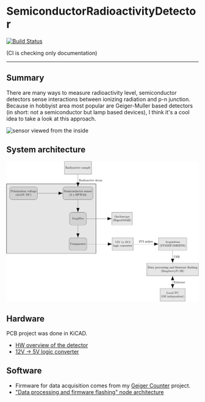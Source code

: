 # SemiconductorRadioactivityDetector

[![Build Status](https://travis-ci.com/RobertGawron/SemiconductorRadioactivityDetector.svg?branch=master)](https://travis-ci.com/RobertGawron/SemiconductorRadioactivityDetector)

(CI is checking only documentation)

---

## Summary

There are many ways to measure radioactivity level, semiconductor detectors sense interactions between ionizing radiation and p-n junction. Because in hobbyist area most popular are Geiger-Muller based detectors (in short: not a semiconductor but lamp based devices), I think it's a cool idea to take a look at this approach.

![sensor viewed from the inside](https://1.bp.blogspot.com/-7oBQ1ETBhvU/XMwRGNKZN2I/AAAAAAAAHOM/hjzkPQSv9h0YTSOj255yFZFmSvXWYKPdQCLcBGAs/s1600/IMG_3274.JPG)


## System architecture

![architecture](https://raw.githubusercontent.com/RobertGawron/SemiconductorRadioactivityDetector/master/Documentation/Diagrams/ArchitectureOverview-1.png)


## Hardware

PCB project was done in KiCAD.

* [HW overview of the detector
](https://github.com/RobertGawron/SemiconductorRadioactivityDetector/wiki/HW-overview-of-the-detector) 
* [12V -> 5V logic converter
](https://github.com/RobertGawron/SemiconductorRadioactivityDetector/wiki/HW-overview-of-the-detector) 


## Software

* Firmware for data acquisition comes from my [Geiger Counter](https://github.com/RobertGawron/GeigerMullerCounter) project.
* ["Data processing and firmware flashing" node architecture
](https://github.com/RobertGawron/SemiconductorRadioactivityDetector/wiki/%22Data-processing-and-firmware-flashing%22-node-architecture)